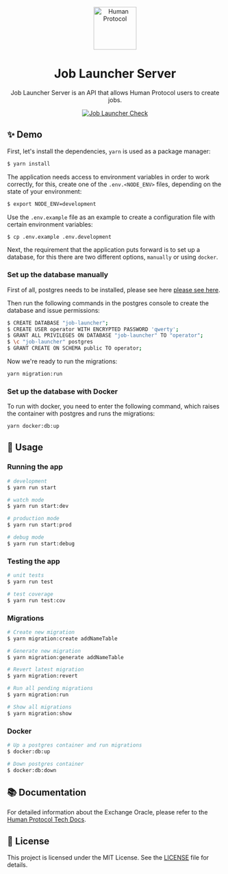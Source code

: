 <p align="center">
  <a href="https://www.humanprotocol.org/" target="blank"><img src="https://s2.coinmarketcap.com/static/img/coins/64x64/10347.png" width="100" alt="Human Protocol" /></a>
</p>

[circleci-image]: https://img.shields.io/circleci/build/github/nestjs/nest/master?token=abc123def456
[circleci-url]: https://circleci.com/gh/nestjs/nest

<h1 align="center">Job Launcher Server</h1>
  <p align="center">Job Launcher Server is an API that allows Human Protocol users to create jobs.</p>

<p align="center">
  <a href="https://github.com/humanprotocol/human-protocol/actions/workflows/ci-test-job-launcher.yaml">
    <img src="https://github.com/humanprotocol/human-protocol/actions/workflows/ci-test-job-launcher.yaml/badge.svg?branch=main" alt="Job Launcher Check">
  </a>
</p>

## ✨ Demo

First, let's install the dependencies, `yarn` is used as a package manager:

```bash
$ yarn install
```

The application needs access to environment variables in order to work correctly, for this, create one of the `.env.<NODE_ENV>` files, depending on the state of your environment:

```bash
$ export NODE_ENV=development
```

Use the `.env.example` file as an example to create a configuration file with certain environment variables:

```bash
$ cp .env.example .env.development
```

Next, the requirement that the application puts forward is to set up a database, for this there are two different options, `manually` or using `docker`.

### Set up the database manually

First of all, postgres needs to be installed, please see here <a href="https://www.postgresql.org/download/">please see here</a>.

Then run the following commands in the postgres console to create the database and issue permissions:

```bash
$ CREATE DATABASE "job-launcher";
$ CREATE USER operator WITH ENCRYPTED PASSWORD 'qwerty';
$ GRANT ALL PRIVILEGES ON DATABASE "job-launcher" TO "operator";
$ \c "job-launcher" postgres
$ GRANT CREATE ON SCHEMA public TO operator;
```

Now we're ready to run the migrations:

```bash
yarn migration:run
```

### Set up the database with Docker

To run with docker, you need to enter the following command, which raises the container with postgres and runs the migrations:

```bash
yarn docker:db:up
```

## 🚀 Usage

### Running the app

```bash
# development
$ yarn run start

# watch mode
$ yarn run start:dev

# production mode
$ yarn run start:prod

# debug mode
$ yarn run start:debug
```

### Testing the app

```bash
# unit tests
$ yarn run test

# test coverage
$ yarn run test:cov
```

### Migrations

```bash
# Create new migration
$ yarn migration:create addNameTable

# Generate new migration
$ yarn migration:generate addNameTable

# Revert latest migration
$ yarn migration:revert

# Run all pending migrations
$ yarn migration:run

# Show all migrations
$ yarn migration:show
```

### Docker

```bash
# Up a postgres container and run migrations
$ docker:db:up

# Down postgres container
$ docker:db:down
```

## 📚 Documentation

For detailed information about the Exchange Oracle, please refer to the [Human Protocol Tech Docs](https://human-protocol.gitbook.io/hub/human-tech-docs/architecture/components/job-launcher).

## 📝 License

This project is licensed under the MIT License. See the [LICENSE](https://github.com/humanprotocol/human-protocol/blob/main/LICENSE) file for details.
